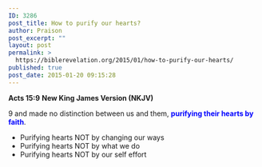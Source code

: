 ```yaml
---
ID: 3286
post_title: How to purify our hearts?
author: Praison
post_excerpt: ""
layout: post
permalink: >
  https://biblerevelation.org/2015/01/how-to-purify-our-hearts/
published: true
post_date: 2015-01-20 09:15:28
---
```

<strong>Acts 15:9</strong>
<strong> New King James Version (NKJV)</strong>

9 and made no distinction between us and them, <span style="color: #0000ff;"><strong>purifying their hearts by faith</strong></span>.
<ul>
	<li>Purifying hearts NOT by changing our ways</li>
	<li>Purifying hearts NOT by what we do</li>
	<li>Purifying hearts NOT by our self effort</li>
</ul>